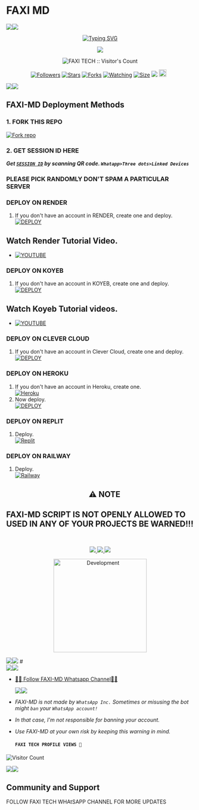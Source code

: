 # FAXI MD
   <a><img src='https://i.imgur.com/LyHic3i.gif'/></a><a><img src='https://i.imgur.com/LyHic3i.gif'/></a>
<p align="center">
<p align="center">
  <a href="https://git.io/typing-svg"><img src="https://readme-typing-svg.demolab.com?font=EB+Garamond&weight=800&size=28&duration=4000&pause=1000&random=false&width=435&lines=+FAXI+MD;MULTI-DEVICE+WHATSAPP+BOT;DEVELOPED+BY+FAXI+TECH;RELEASED+DATE+14%2F8%2F2024." alt="Typing SVG" /></a>
 </p>
<p align="center">
<img src="https://img.hotimg.com/12a4284a3d0d5d72e.png"/> 
<p align="center"><img src="https://profile-counter.glitch.me/{FAXI TECH}/count.svg" alt="FAXI TECH :: Visitor's Count" /></p>
<p align="center">
<a href="https://github.com/mrbot-59/followers"><img title="Followers" src="https://img.shields.io/github/followers/mrbot-59?color=red&style=flat-square"></a>
<a href="https://github.com/mrbot-59/FAXI-MD/stargazers/"><img title="Stars" src="https://img.shields.io/github/stars/mrbot-59/FAXI-MD?color=blue&style=flat-square"></a>
<a href="https://github.com/mrbot-59/FAXI-MD/network/members"><img title="Forks" src="https://img.shields.io/github/forks/mrbot-59/FAXI-MD?color=red&style=flat-square"></a>
<a href="https://github.com/mrbot-59/FAXI-MD/watchers"><img title="Watching" src="https://img.shields.io/github/watchers/mrbot-59/FAXI-MD?label=Watchers&color=blue&style=flat-square"></a>
<a href="https://github.com/mrbot-59/FAXI-MD/"><img title="Size" src="https://img.shields.io/github/repo-size/mrbot-59/FAXI-MD?style=flat-square&color=green"></a>
<a href="https://hits.seeyoufarm.com"><img src="https://hits.seeyoufarm.com/api/count/incr/badge.svg?url=https%3A%2F%2Fgithub.com%2mrbot-59%2FFAXI-MD&count_bg=%2379C83D&title_bg=%23555555&icon=probot.svg&icon_color=%2300FF6D&title=hits&edge_flat=false"/></a>
<a href="https://github.com/mrbot-59/FAXI-MD/graphs/commit-activity"><img height="20" src="https://img.shields.io/badge/Maintained%3F-yes-green.svg"></a>&nbsp;&nbsp;
</p>
<p align='center'>
    </p>
<a><img src='https://i.imgur.com/LyHic3i.gif'/></a><a><img src='https://i.imgur.com/LyHic3i.gif'/></a>
<p align="center">

 ## FAXI-MD Deployment Methods

### 1. FORK THIS REPO

<a href='https://github.com/mrbot-59/FAXI-MD/fork' target="_blank"><img alt='Fork repo' src='https://img.shields.io/badge/Fork This Repo-black?style=for-the-badge&logo=git&logoColor=white'/></a>

### 2. GET SESSION ID HERE

***Get [`SESSION ID`](https://suhail-md-vtsf.onrender.com/)  by scanning QR code. `Whatapp>Three dots>Linked Devices`***
### **PLEASE PICK RANDOMLY DON'T SPAM A PARTICULAR SERVER**


### DEPLOY ON RENDER

1. If you don't have an account in RENDER, create one and deploy.
    <br>
    <a href='https://dashboard.render.com/select-repo?type=web' target="_blank"><img alt='DEPLOY' src='https://img.shields.io/badge/-DEPLOY-black?style=for-the-badge&logo=render&logoColor=white'/></a>
## Watch Render Tutorial Video.
* [![YOUTUBE](https://img.shields.io/badge/HOW_TO_DEPLOY-red?style=for-the-badge&logo=youtube&logoColor=white)](https://youtu.be/EkrnmcRMHes)

### DEPLOY ON KOYEB

1. If you don't have an account in KOYEB, create one and deploy.
    <br>
    <a href='https://koyeb.com' target="_blank"><img alt='DEPLOY' src='https://img.shields.io/badge/-DEPLOY-black?style=for-the-badge&logo=koyeb&logoColor=white'/></a>
## Watch Koyeb Tutorial videos.
* [![YOUTUBE](https://img.shields.io/badge/HOW_TO_DEPLOY-red?style=for-the-badge&logo=youtube&logoColor=white)](https://youtu.be/m4h3g03TgMA)


### DEPLOY ON CLEVER CLOUD

1. If you don't have an account in Clever Cloud, create one and deploy.
    <br>
    <a href='https://api.clever-cloud.com/v2/sessions/signup?subscription_source=cta-home-signup' target="_blank"><img alt='DEPLOY' src='https://img.shields.io/badge/-DEPLOY-orange?style=for-the-badge&logo=clever-cloud&logoColor=white'/></a>

### DEPLOY ON HEROKU

1. If you don't have an account in Heroku, create one.
    <br>
    <a href='https://signup.heroku.com/' target="_blank"><img alt='Heroku' src='https://img.shields.io/badge/-Create-purple?style=for-the-badge&logo=heroku&logoColor=white'/></a>
2. Now deploy.
    <br>
    <a href='https://dashboard.heroku.com/new?template=https://github.com/mrbot-59/FAXI-MD' target="_blank"><img alt='DEPLOY' src='https://img.shields.io/badge/-DEPLOY-purple?style=for-the-badge&logo=heroku&logoColor=white'/></a>
### DEPLOY ON REPLIT
1. Deploy.
    <br>
    <a href='https://replit.com/github/mrbot-59/FAXI-MD' target="_blank"><img alt='Replit' src='https://img.shields.io/badge/-Deploy-red?style=for-the-badge&logo=replit&logoColor=white'/></a>
### DEPLOY ON RAILWAY
1. Deploy.
    <br>
    <a href='https://railway.com/github/mrbot-59/FAXI-MD' target="_blank"><img alt='Railway' src='https://img.shields.io/badge/-Deploy-green?style=for-the-badge&logo=railway&logoColor=white'/></a>

    <h2 align="center"> ⚠️ NOTE  </h2>
## FAXI-MD SCRIPT IS NOT OPENLY ALLOWED TO USED IN ANY OF YOUR PROJECTS BE WARNED!!! 
 <br> 
<p align="center">
<a href="https://wa.me/923348869015"><img src="https://img.shields.io/badge/Contact FAXI-25D366?style=for-the-badge&logo=whatsapp&logoColor=white" />
<a href="https://whatsapp.com/channel/0029VaSqLqfI1rcmkLScGR3N"><img src="https://img.shields.io/badge/Join Official Channel-25D366?style=for-the-badge&logo=whatsapp&logoColor=white" />
<a href="https://t.me/MRHACKER59"><img src="https://img.shields.io/badge/Telegram-0088cc?style=for-the-badge&logo=telegram&logoColor=white" /><br>
<p align="center">
<img alt="Development" width="250" src="https://media2.giphy.com/media/W9tBvzTXkQopi/giphy.gif?cid=6c09b952xu6syi1fyqfyc04wcfk0qvqe8fd7sop136zxfjyn&ep=v1_internal_gif_by_id&rid=giphy.gif&ct=g" /> </p>
<a><img src='https://i.imgur.com/LyHic3i.gif'/></a><a><img src='https://i.imgur.com/LyHic3i.gif'/></a>
# 

<br>
<a><img src='https://i.imgur.com/LyHic3i.gif'/></a><a><img src='https://i.imgur.com/LyHic3i.gif'/></a>

* [🧑‍💻 Follow FAXI-MD Whatsapp Channel🧑‍💻](https://whatsapp.com/channel/0029VaSqLqfI1rcmkLScGR3N)

  <a><img src='https://i.imgur.com/LyHic3i.gif'/></a><a><img src='https://i.imgur.com/LyHic3i.gif'/></a>
  

- *FAXI-MD is not made by `WhatsApp Inc.` Sometimes or misusing the bot might `ban` your `WhatsApp account!`*
- *In that case, I'm not responsible for banning your account.*
- *Use FAXI-MD at your own risk by keeping this warning in mind.*
  
  #### ```FAXI TECH PROFILE VIEWS 🧚```
![Visitor Count](https://profile-counter.glitch.me/mrbot-59/count.svg)

<a><img src='https://i.imgur.com/LyHic3i.gif'/></a><a><img src='https://i.imgur.com/LyHic3i.gif'/></a>

## Community and Support

FOLLOW FAXI TECH WHAtSAPP CHANNEL FOR MORE UPDATES

